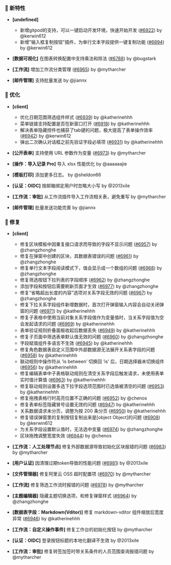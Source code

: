 ### 🎉 新特性

- **[undefined]**

  - 新增gitpod的支持，可以一键启动开发环境，快速开始开发 ([#6922](https://github.com/nocobase/nocobase/pull/6922)) by @kerwin612
  - 新增"输入框复制按钮"插件，为单行文本字段提供一键复制功能 ([#6894](https://github.com/nocobase/nocobase/pull/6894)) by @kerwin612
- **[数据可视化]** 在图表转换配置中支持乘法和除法 ([#6788](https://github.com/nocobase/nocobase/pull/6788)) by @bugstark
- **[工作流]** 增加工作流分类管理 ([#6965](https://github.com/nocobase/nocobase/pull/6965)) by @mytharcher
- **[邮件管理]** 支持批量发送 by @jiannx

### 🚀 优化

- **[client]**

  - 优化日期范围筛选组件样式 ([#6939](https://github.com/nocobase/nocobase/pull/6939)) by @katherinehhh
  - 菜单链接支持配置是否在新窗口打开 ([#6918](https://github.com/nocobase/nocobase/pull/6918)) by @katherinehhh
  - 解决表单隐藏控件也捕获了tab键的问题，极大提高了表单操作效率 ([#6942](https://github.com/nocobase/nocobase/pull/6942)) by @kerwin612
  - 弹出二次确认对话框之前先验证字段必填项 ([#6931](https://github.com/nocobase/nocobase/pull/6931)) by @katherinehhh
- **[公开表单]** 支持使用 URL 参数作为变量 ([#6973](https://github.com/nocobase/nocobase/pull/6973)) by @mytharcher
- **[操作：导入记录 Pro]** 导入 xlsx 性能优化 by @aaaaaajie
- **[模板打印]** 添加更多日志。 by @sheldon66
- **[认证：OIDC]** 按邮箱绑定用户时忽略大小写 by @2013xile
- **[工作流：审批]** 从工作流插件导入工作流相关表，避免重写 by @mytharcher
- **[邮件管理]** 批量发送功能完善 by @jiannx

### 🐛 修复

- **[client]**

  - 修复区块模板中因重复接口请求而导致的字段不显示问题 ([#6957](https://github.com/nocobase/nocobase/pull/6957)) by @zhangzhonghe
  - 修复在弹窗中创建的区块，其数据表错误的问题 ([#6961](https://github.com/nocobase/nocobase/pull/6961)) by @zhangzhonghe
  - 修复单行文本字段阅读模式下，值会显示成一个数组的问题 ([#6968](https://github.com/nocobase/nocobase/pull/6968)) by @zhangzhonghe
  - 修复筛选按钮下拉列表的字段顺序 ([#6962](https://github.com/nocobase/nocobase/pull/6962)) by @zhangzhonghe
  - 添加字段和按钮后需要刷新页面才生效 ([#6977](https://github.com/nocobase/nocobase/pull/6977)) by @zhangzhonghe
  - 修复“省略超出长度的内容”选项对关系字段无效的问题 ([#6967](https://github.com/nocobase/nocobase/pull/6967)) by @zhangzhonghe
  - 修复下拉关系字段组件新增数据时，首次打开弹窗输入内容会自动关闭弹窗的问题 ([#6971](https://github.com/nocobase/nocobase/pull/6971)) by @katherinehhh
  - 修复子表格中使用当前对象关系字段值作为变量值时，当关系字段值为空会发起请求的问题 ([#6969](https://github.com/nocobase/nocobase/pull/6969)) by @katherinehhh
  - 表单验证规则折叠面板收起后数据丢失 ([#6949](https://github.com/nocobase/nocobase/pull/6949)) by @katherinehhh
  - 修复子页面中筛选表单默认值无效的问题 ([#6960](https://github.com/nocobase/nocobase/pull/6960)) by @zhangzhonghe
  - 字段赋值组件多语言不生效 ([#6945](https://github.com/nocobase/nocobase/pull/6945)) by @katherinehhh
  - 修复角色数据表自定义范围中外部数据源无法展开关系表字段的问题 ([#6958](https://github.com/nocobase/nocobase/pull/6958)) by @katherinehhh
  - 联动规则中操作符从 ‘is between’ 切换回 ‘is’ 后，日期选择器未切换组件 ([#6956](https://github.com/nocobase/nocobase/pull/6956)) by @katherinehhh
  - 修复编辑表单中子表格联动规则在清空关系字段后触发请求，未使用表单实时值计算值 ([#6963](https://github.com/nocobase/nocobase/pull/6963)) by @katherinehhh
  - 修复联动规则设置多选下拉字段选项范围时已选值被清空的问题 ([#6953](https://github.com/nocobase/nocobase/pull/6953)) by @katherinehhh
  - 修复拖拽表格行时高亮位置不正确的问题 ([#6952](https://github.com/nocobase/nocobase/pull/6952)) by @chenos
  - 修复表单标签隐藏冒号设置无效的问题 ([#6947](https://github.com/nocobase/nocobase/pull/6947)) by @katherinehhh
  - 关系数据请求未分页，调整为按 200 条分页 ([#6950](https://github.com/nocobase/nocobase/pull/6950)) by @katherinehhh
  - 修复错误弹窗里的复制按钮复制出来是[object Object]的问题 ([#6908](https://github.com/nocobase/nocobase/pull/6908)) by @kerwin612
  - 为关系字段设置默认值时，无法选中变量 ([#6974](https://github.com/nocobase/nocobase/pull/6974)) by @zhangzhonghe
  - 区块拖拽调整宽度失效 ([#6944](https://github.com/nocobase/nocobase/pull/6944)) by @chenos
- **[工作流：人工处理节点]** 修复外部数据源导致初始化区块报错的问题 ([#6983](https://github.com/nocobase/nocobase/pull/6983)) by @mytharcher
- **[用户认证]** 因清理过期token导致的性能问题 ([#6981](https://github.com/nocobase/nocobase/pull/6981)) by @2013xile
- **[文件管理器]** 修复阿里云 OSS 超时配置项 ([#6970](https://github.com/nocobase/nocobase/pull/6970)) by @mytharcher
- **[工作流]** 修复筛选工作流时报错的问题 ([#6978](https://github.com/nocobase/nocobase/pull/6978)) by @mytharcher
- **[主题编辑器]** 隐藏主题切换选项，和修复弹窗样式 ([#6964](https://github.com/nocobase/nocobase/pull/6964)) by @zhangzhonghe
- **[数据表字段：Markdown(Vditor)]** 修复 markdown-vditor 组件缩放后宽度异常 ([#6946](https://github.com/nocobase/nocobase/pull/6946)) by @katherinehhh
- **[工作流：自定义操作事件]** 修复工作台的初始化按钮 by @mytharcher
- **[认证：OIDC]** 登录按钮标题的本地化翻译不生效 by @2013xile
- **[工作流：审批]** 修复转签加签时带关系条件的人员范围查询报错问题 by @mytharcher
